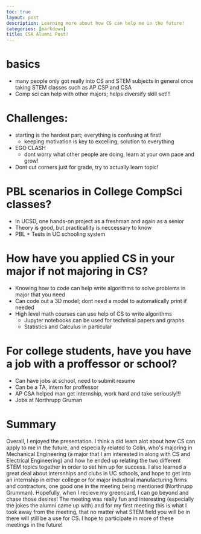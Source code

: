 ```yaml
---
toc: true
layout: post
description: Learning more about how CS can help me in the future!
categories: [markdown]
title: CSA Alumni Post!
---
```


# basics
- many people only got really into CS and STEM subjects in general once taking STEM classes such as AP CSP and CSA
- Comp sci can help with other majors; helps diversify skill set!!!


# Challenges:
- starting is the hardest part; everything is confusing at first!
    - keeping motivation is key to excelling, solution to everything
- EGO CLASH
    - dont worry what other people are doing, learn at your own pace and grow!
- Dont cut corners just for grade, try to actually learn topic!

# PBL scenarios in College CompSci classes?
- In UCSD, one hands-on project as a freshman and again as a senior
- Theory is good, but practicallity is neccessary to know
- PBL + Tests in UC schooling system

# How have you applied CS in your major if not majoring in CS?
- Knowing how to code can help write algorithms to solve problems in major that you need
- Can code out a 3D model; dont need a model to automatically print if needed
- High level math courses can use help of CS to write algorithms
    - Jupyter notebooks can be used for technical papers and graphs
    - Statistics and Calculus in particular

# For college students, have you have a job with a proffessor or school?
- Can have jobs at school, need to submit resume
- Can be a TA, intern for proffessor
- AP CSA helped man get internship, work hard and take seriously!!!
- Jobs at Northrupp Gruman

# Summary
Overall, I enjoyed the presentation. I think a did learn alot about how CS can apply to me in the future, and especially related to Colin, who's majoring in Mechanical Engineering (a major that I am interested in along with CS and Electrical Engineering) and how he ended up relating the two different STEM topics together in order to set him up for success. I also learned a great deal about intersnhips and clubs in UC schools, and hope to get into an internship in either college or for major industrial manufacturing firms and contractors, one good one in the meeting being mentioned (Northrupp Grumman). Hopefully, when I recieve my greencard, I can go beyond and chase those desires! The meeting was really fun and interesting (especially the jokes the alumni came up with) and for my first meeting this is what I took away from the meeting, that no matter what STEM field you will be in there will still be a use for CS. I hope to participate in more of these meetings in the future!

